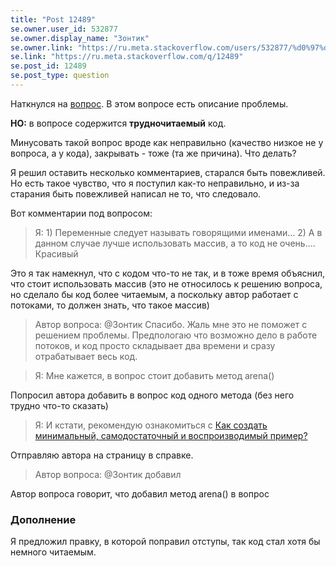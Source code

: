 ```yaml
---
title: "Post 12489"
se.owner.user_id: 532877
se.owner.display_name: "Зонтик"
se.owner.link: "https://ru.meta.stackoverflow.com/users/532877/%d0%97%d0%be%d0%bd%d1%82%d0%b8%d0%ba"
se.link: "https://ru.meta.stackoverflow.com/q/12489"
se.post_id: 12489
se.post_type: question
---
```

<p>Наткнулся на <a href="https://ru.stackoverflow.com/questions/1506351/%d0%9f%d0%be%d1%87%d0%b5%d0%bc%d1%83-%d1%87%d0%b8%d1%81%d0%bb%d0%be-%d0%b2-%d0%b8%d0%b3%d1%80%d0%b5-2048-%d0%bf%d0%b5%d1%80%d0%b5%d0%bf%d1%80%d1%8b%d0%b3%d0%b8%d0%b2%d0%b0%d0%b5%d1%82-%d1%81%d1%80%d0%b0%d0%b7%d1%83-%d0%bd%d0%b0-%d1%81%d0%bb%d0%b5%d0%b4%d1%83%d1%8e%d1%89%d1%83%d1%8e-%d1%87%d0%b0%d1%81%d1%82%d1%8c-%d0%b0-%d0%bd%d0%b5-%d0%b7%d0%b0%d0%b4%d0%b5%d1%80%d0%b6%d0%b8%d0%b2%d0%b0%d0%b5">вопрос</a>. В этом вопросе есть описание проблемы.</p>
<p><strong>НО:</strong> в вопросе содержится <strong>трудночитаемый</strong> код.</p>
<p>Минусовать такой вопрос вроде как неправильно (качество низкое не у вопроса, а у кода), закрывать - тоже (та же причина). Что делать?</p>
<p>Я решил оставить несколько комментариев, старался быть повежливей. Но есть такое чувство, что я поступил как-то неправильно, и из-за старания быть повежливей написал не то, что следовало.</p>
<p>Вот комментарии под вопросом:</p>
<blockquote>
<p>Я: 1) Переменные следует называть говорящими именами... 2) А в данном случае лучше использовать массив, а то код не очень.... Красивый</p>
</blockquote>
<p>Это я так намекнул, что с кодом что-то не так, и  в тоже время объяснил, что стоит использовать массив (это не относилось к решению вопроса, но сделало бы код более читаемым, а поскольку автор работает с потоками, то должен знать, что такое массив)</p>
<blockquote>
<p>Автор вопроса: @Зонтик Спасибо. Жаль мне это не поможет с решением проблемы. Предпологаю что возможно дело в работе потоков, и код просто складывает два времени и сразу отрабатывает весь код.</p>
</blockquote>
<blockquote>
<p>Я: Мне кажется, в вопрос стоит добавить метод arena()</p>
</blockquote>
<p>Попросил автора добавить в вопрос код одного метода (без него трудно что-то сказать)</p>
<blockquote>
<p>Я: И кстати, рекомендую ознакомиться с <a href="https://ru.stackoverflow.com/help/minimal-reproducible-example">Как создать минимальный, самодостаточный и воспроизводимый пример?</a></p>
</blockquote>
<p>Отправляю автора на страницу в справке.</p>
<blockquote>
<p>Автор вопроса: @Зонтик добавил</p>
</blockquote>
<p>Автор вопроса говорит, что добавил метод arena() в вопрос</p>
<h3>Дополнение</h3>
<p>Я предложил правку, в которой поправил отступы, так код стал хотя бы немного читаемым.</p>
